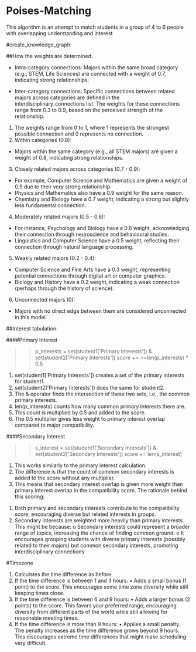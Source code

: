 # Poises-Matching
This algorithm is an attempt to match students in a group of 4 to 6 people with overlapping understanding and interest

#create_knowledge_graph:

##How the weights are determined. 

* Intra-category connections: Majors within the same broad category (e.g., STEM, Life Sciences) are connected with a weight of 0.7, indicating strong relationships. 

* Inter-category connections: Specific connections between related majors across categories are defined in the interdisciplinary_connections list. The weights for these connections range from 0.3 to 0.9, based on the perceived strength of the relationship.

1)	The weights range from 0 to 1, where 1 represents the strongest possible connection and 0 represents no connection.
2)	Within categories (0.8): 
-	Majors within the same category (e.g., all STEM majors) are given a weight of 0.8, indicating strong relationships.
3)	Closely related majors across categories (0.7 - 0.9): 
-	For example, Computer Science and Mathematics are given a weight of 0.9 due to their very strong relationship.
-	Physics and Mathematics also have a 0.9 weight for the same reason.
-	Chemistry and Biology have a 0.7 weight, indicating a strong but slightly less fundamental connection.
4)	Moderately related majors (0.5 - 0.6): 
-	For instance, Psychology and Biology have a 0.6 weight, acknowledging their connection through neuroscience and behavioural studies.
-	Linguistics and Computer Science have a 0.5 weight, reflecting their connection through natural language processing.
5)	Weakly related majors (0.2 - 0.4):
-	Computer Science and Fine Arts have a 0.3 weight, representing potential connections through digital art or computer graphics.
-	Biology and History have a 0.2 weight, indicating a weak connection (perhaps through the history of science).
6)	Unconnected majors (0):
-	Majors with no direct edge between them are considered unconnected in this model.

##Interest tabulation:

####Primary Interest
>> p_interests = set(student1['Primary Interests']) & set(student2['Primary Interests']) score += >>len(p_interests) * 0.5
1)	set(student1['Primary Interests']) creates a set of the primary interests for student1. 
2)	set(student2['Primary Interests']) does the same for student2. 
3)	The & operator finds the intersection of these two sets, i.e., the common primary interests.
4)	len(p_interests) counts how many common primary interests there are. 
5)	This count is multiplied by 0.5 and added to the score. 
6)	The 0.5 multiplier gives less weight to primary interest overlap compared to major compatibility.

####Secondary Interest
>> s_interest = set(student1['Secondary Interests']) & set(student2['Secondary Interests'])
>>score += len(s_interest)
1)	This works similarly to the primary interest calculation. 
2)	The difference is that the count of common secondary interests is added to the score without any multiplier. 
3)	This means that secondary interest overlap is given more weight than primary interest overlap in the compatibility score.
The rationale behind this scoring:
1.	Both primary and secondary interests contribute to the compatibility score, encouraging diverse but related interests in groups.
2.	Secondary interests are weighted more heavily than primary interests. This might be because: 
  o	Secondary interests could represent a broader range of topics, increasing the chance of finding common ground.
  o	It encourages grouping students with diverse primary interests (possibly related to their majors) but common secondary     interests, promoting interdisciplinary connections.

#Timezone
1) Calculates the time difference as before. 
2) If the time difference is between 1 and 3 hours: 
•	Adds a small bonus (1 point) to the score. This encourages some time zone diversity while still keeping times close.
3) If the time difference is between 6 and 9 hours: 
•	Adds a larger bonus (2 points) to the score. This favors your preferred range, encouraging diversity from different parts of the world while still allowing for reasonable meeting times.
4) If the time difference is more than 9 hours: 
•	Applies a small penalty. The penalty increases as the time difference grows beyond 9 hours. This discourages extreme time differences that might make scheduling very difficult.

